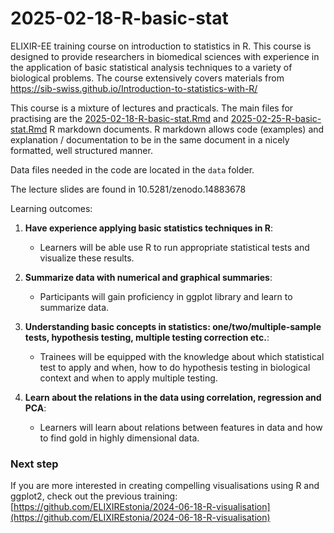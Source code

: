 # 2025-02-18-R-basic-stat

ELIXIR-EE training course on introduction to statistics in R. This course is designed to provide researchers in biomedical sciences with experience in the application of basic statistical analysis techniques to a variety of biological problems. The course extensively covers materials from https://sib-swiss.github.io/Introduction-to-statistics-with-R/



This course is a mixture of lectures and practicals. The main files for practising are the [2025-02-18-R-basic-stat.Rmd](2025-02-18-R-basic-stat.Rmd) and [2025-02-25-R-basic-stat.Rmd](2025-02-25-R-basic-stat.Rmd) R markdown documents. R markdown allows code (examples) and explanation / documentation to be in the same document in a nicely formatted, well structured manner.

Data files needed in the code are located in the `data` folder.

The lecture slides are found in 10.5281/zenodo.14883678


Learning outcomes:

1.  **Have experience applying basic statistics techniques in R**:

    -   Learners will be able use R to run appropriate statistical tests and visualize these results.

2.  **Summarize data with numerical and graphical summaries**:

    -   Participants will gain proficiency in ggplot library and learn to summarize data.

3.  **Understanding basic concepts in statistics: one/two/multiple-sample tests, hypothesis testing, multiple testing correction etc.**:

    -   Trainees will be equipped with the knowledge about which statistical test to apply and when, how to do hypothesis testing in biological context and when to apply multiple testing.

4.  **Learn about the relations in the data using correlation, regression and PCA**:

    -   Learners will learn about relations between features in data and how to find gold in highly dimensional data. 

### Next step

If you are more interested in creating compelling visualisations using R and ggplot2, check out the previous training: [https://github.com/ELIXIREstonia/2024-06-18-R-visualisation](https://github.com/ELIXIREstonia/2024-06-18-R-visualisation)
